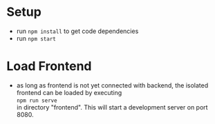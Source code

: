 # Setup
- run `npm install` to get code dependencies
- run `npm start`

# Load Frontend
- as long as frontend is not yet connected with backend, the isolated frontend can be loaded by 
executing <br>`npm run serve`<br> in directory "frontend". This will start a development server on port 8080.